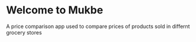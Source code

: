 <h1>Welcome to Mukbe</h1>

A price comparison app used to compare prices of products sold in differnt grocery stores

